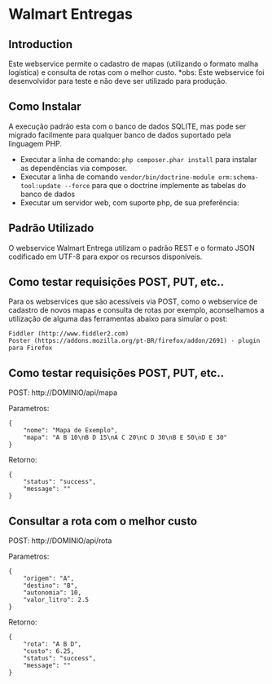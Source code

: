 Walmart Entregas
================

Introduction
------------
Este webservice permite o cadastro de mapas (utilizando o formato malha logística) e consulta de rotas com o melhor custo.
*obs: Este webservice foi desenvolvidor para teste e não deve ser utilizado para produção.

Como Instalar
-------------

A execução padrão esta com o banco de dados SQLITE, mas pode ser migrado facilmente para qualquer banco de dados suportado pela linguagem PHP.

* Executar a linha de comando: `php composer.phar install` para instalar as dependências via composer.
* Executar a linha de comando `vendor/bin/doctrine-module orm:schema-tool:update --force` para que o doctrine implemente as tabelas do banco de dados
* Executar um servidor web, com suporte php, de sua preferência:


Padrão Utilizado
----------------

O webservice Walmart Entrega utilizam o padrão REST e o formato JSON codificado em UTF-8 para expor os recursos disponíveis.

Como testar requisições POST, PUT, etc..
----------------------------------------

Para os webservices que são acessíveis via POST, como o webservice de cadastro de novos mapas e consulta de rotas por exemplo, aconselhamos a utilização de alguma das ferramentas abaixo para simular o post:

    Fiddler (http://www.fiddler2.com)
    Poster (https://addons.mozilla.org/pt-BR/firefox/addon/2691) - plugin para Firefox

Como testar requisições POST, PUT, etc..
----------------------------------------

POST: http://DOMINIO/api/mapa

Parametros:

```
{
    "nome": "Mapa de Exemplo",
    "mapa": "A B 10\nB D 15\nA C 20\nC D 30\nB E 50\nD E 30"
}
```

Retorno:

```
{
    "status": "success",
    "message": ""
}
```

Consultar a rota com o melhor custo
-----------------------------------

POST: http://DOMINIO/api/rota

Parametros:

```
{
    "origem": "A",
    "destino": "B",
    "autonomia": 10,
    "valor_litro": 2.5
}
```

Retorno:

```
{
    "rota": "A B D",
    "custo": 6.25,
    "status": "success",
    "message": ""
}
```